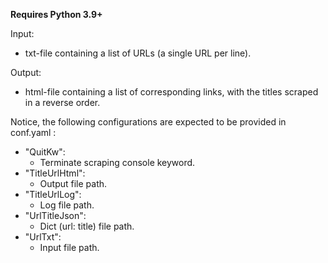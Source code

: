 **Requires Python 3.9+**

Input: 
  - txt-file containing a list of URLs (a single URL per line).
	
Output: 
  - html-file containing a list of corresponding links, with the titles scraped in a reverse order.
	
Notice, the following configurations are expected to be provided in conf.yaml :
  - "QuitKw":
	  - Terminate scraping console keyword.
  - "TitleUrlHtml":
	  - Output file path.
  - "TitleUrlLog":
	  - Log file path.
  - "UrlTitleJson":
	  - Dict (url: title) file path.
  - "UrlTxt":
	  - Input file path.